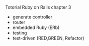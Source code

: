 Totorial Ruby on Rails chapter 3
- generate controller
- router
- embedded Ruby (ERb)
- testing
- test-driven (RED,GREEN, Refactor)
